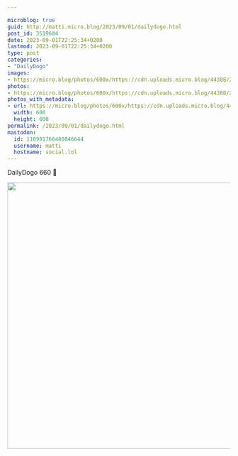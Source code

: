 ```yaml
---

microblog: true
guid: http://matti.micro.blog/2023/09/01/dailydogo.html
post_id: 3519684
date: 2023-09-01T22:25:34+0200
lastmod: 2023-09-01T22:25:34+0200
type: post
categories:
- "DailyDogo"
images:
- https://micro.blog/photos/600x/https://cdn.uploads.micro.blog/44388/2023/fd25d1afa41e4cacadb23dc9477523ac.jpg
photos:
- https://micro.blog/photos/600x/https://cdn.uploads.micro.blog/44388/2023/fd25d1afa41e4cacadb23dc9477523ac.jpg
photos_with_metadata:
- url: https://micro.blog/photos/600x/https://cdn.uploads.micro.blog/44388/2023/fd25d1afa41e4cacadb23dc9477523ac.jpg
  width: 600
  height: 600
permalink: /2023/09/01/dailydogo.html
mastodon:
  id: 110991766480846644
  username: matti
  hostname: social.lol
---
```

DailyDogo 660 🐶

<img src="/media/uploads/2023/fd25d1afa41e4cacadb23dc9477523ac.jpg" width="600" height="600" alt="" />
